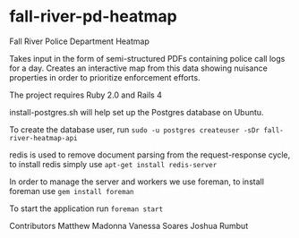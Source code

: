 fall-river-pd-heatmap
=====================

Fall River Police Department Heatmap

Takes input in the form of semi-structured PDFs containing police call logs for a day. Creates an interactive map from this data showing nuisance properties in order to prioritize enforcement efforts.

The project requires Ruby 2.0 and Rails 4

install-postgres.sh will help set up the Postgres database on Ubuntu.

To create the database user, run `sudo -u postgres createuser -sDr fall-river-heatmap-api`

redis is used to remove document parsing from the request-response cycle, to install redis simply use `apt-get install redis-server`

In order to manage the server and workers we use foreman, to install foreman use `gem install foreman`

To start the application run `foreman start`

Contributors
Matthew Madonna
Vanessa Soares
Joshua Rumbut
